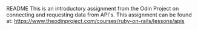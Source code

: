 README
This is an introductory assignment from the Odin Project on connecting and requesting data from API's.
This assignment can be found at:
https://www.theodinproject.com/courses/ruby-on-rails/lessons/apis